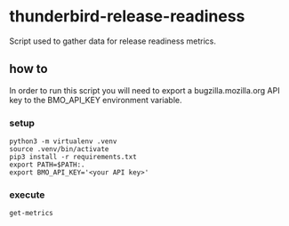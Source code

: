 # thunderbird-release-readiness
Script used to gather data for release readiness metrics.

## how to
In order to run this script you will need to export a bugzilla.mozilla.org
API key to the BMO_API_KEY environment variable.

### setup
```
python3 -m virtualenv .venv
source .venv/bin/activate
pip3 install -r requirements.txt
export PATH=$PATH:.
export BMO_API_KEY='<your API key>'
```

### execute
```
get-metrics
```
